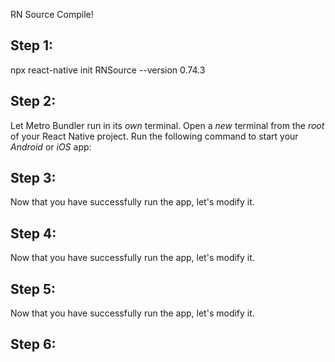 RN Source Compile!

## Step 1: 

npx react-native init RNSource --version 0.74.3

## Step 2: 

Let Metro Bundler run in its _own_ terminal. Open a _new_ terminal from the _root_ of your React Native project. Run the following command to start your _Android_ or _iOS_ app:

## Step 3: 

Now that you have successfully run the app, let's modify it.

## Step 4: 

Now that you have successfully run the app, let's modify it.

## Step 5: 

Now that you have successfully run the app, let's modify it.

## Step 6: 
